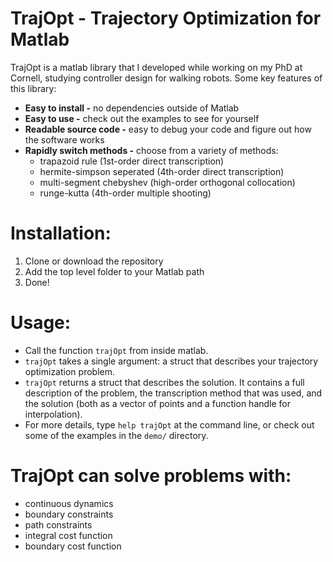# TrajOpt - Trajectory Optimization for Matlab
TrajOpt is a matlab library that I developed while working on my PhD at Cornell, studying controller design for walking robots. Some key features of this library:

- __Easy to install -__ no dependencies outside of Matlab
- __Easy to use -__ check out the examples to see for yourself
- __Readable source code -__ easy to debug your code and figure out how the software works
- __Rapidly switch methods -__ choose from a variety of methods:
    - trapazoid rule (1st-order direct transcription)
    - hermite-simpson seperated (4th-order direct transcription)
    - multi-segment chebyshev (high-order orthogonal collocation)
    - runge-kutta (4th-order multiple shooting)

# Installation:
1. Clone or download the repository
2. Add the top level folder to your Matlab path
3. Done!

# Usage:
- Call the function `trajOpt` from inside matlab.
- `trajOpt` takes a single argument: a struct that describes your trajectory optimization problem.
- `trajOpt` returns a struct that describes the solution. It contains a full description of the problem, the transcription method that was used, and the solution (both as a vector of points and a function handle for interpolation).
- For more details, type `help trajOpt` at the command line, or check out some of the examples in the `demo/` directory.

# TrajOpt can solve problems with:
- continuous dynamics
- boundary constraints
- path constraints
- integral cost function
- boundary cost function
